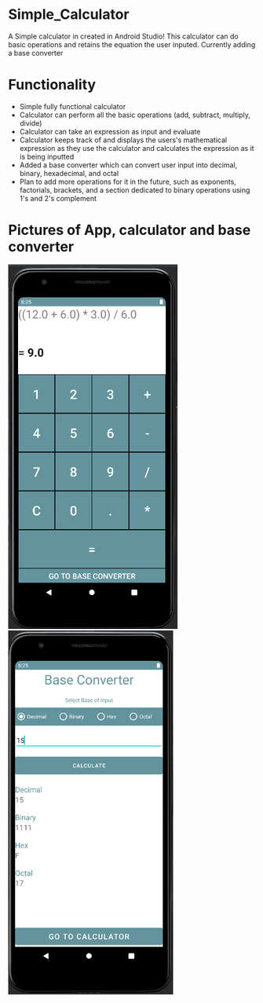 # Simple_Calculator
A Simple calculator in created in Android Studio! 
This calculator can do basic operations and retains the equation the user inputed. 
Currently adding a base converter

# Functionality
- Simple fully functional calculator
- Calculator can perform all the basic operations (add, subtract, multiply, divide)
- Calculator can take an expression as input and evaluate
- Calculator keeps track of and displays the users's mathematical expression as they use the calculator and calculates the expression as it is being inputted
- Added a base converter which can convert user input into decimal, binary, hexadecimal, and octal
- Plan to add more operations for it in the future, such as exponents, factorials, brackets, and a section dedicated to binary operations using 1's and 2's complement
 
# Pictures of App, calculator and base converter 
 ![Calculator](app/src/main/res/drawable-v24/calculator1.png)  ![Base Converter](app/src/main/res/drawable-v24/calculator2.png)
